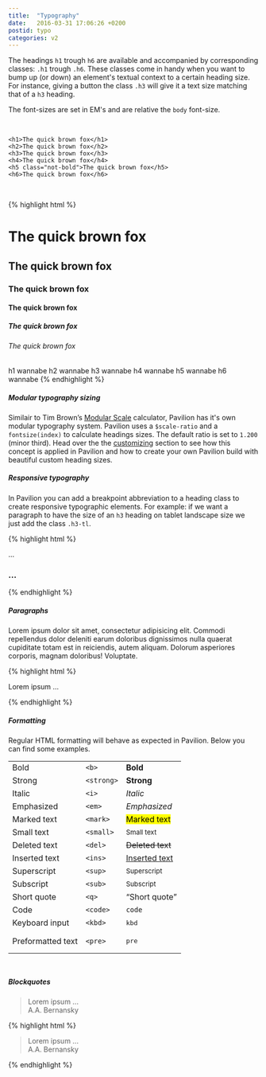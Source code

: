 ```yaml
---
title:  "Typography"
date:   2016-03-31 17:06:26 +0200
postid: typo
categories: v2
---
```

The headings `h1` trough `h6` are available and accompanied by corresponding classes: `.h1` trough `.h6`.
These classes come in handy when you want to bump up (or down) an element's textual context to a certain heading size. For instance, giving a button the class `.h3` will give it a text size
matching that of a `h3` heading.

The font-sizes are set in EM's and are relative the `body` font-size.

<br>

<div class="typo-example-no-margin">

    <h1>The quick brown fox</h1> 
    <h2>The quick brown fox</h2> 
    <h3>The quick brown fox</h3> 
    <h4>The quick brown fox</h4> 
    <h5 class="not-bold">The quick brown fox</h5> 
    <h6>The quick brown fox</h6> 
    
</div>

<br>

{% highlight html %}
<!-- Heading tags -->
<h1>The quick brown fox</h1> <!-- font-size: 3.157em; margin-top: 0; -->
<h2>The quick brown fox</h2> <!-- font-size: 2.369em; -->
<h3>The quick brown fox</h3> <!-- font-size: 1.777em; -->
<h4>The quick brown fox</h4> <!-- font-size: 1.333em; -->
<h5>The quick brown fox</h5> <!-- font-size: 1em; -->
<h6>The quick brown fox</h6> <!-- font-size: 0.75em; -->

<!-- Heading classes -->
<span class="h1">h1 wannabe</span>
<span class="h2">h2 wannabe</span>
<span class="h3">h3 wannabe</span>
<span class="h4">h4 wannabe</span>
<span class="h5">h5 wannabe</span>
<span class="h6">h6 wannabe</span>
{% endhighlight %}

##### Modular typography sizing
Similair to Tim Brown’s <a href="http://modularscale.com/">Modular Scale</a> calculator, Pavilion has it's own modular typography system.
Pavilion uses a `$scale-ratio` and a `fontsize(index)` to calculate headings sizes. The default ratio is set to `1.200` (minor third). Head over the the <a data-scroll="true" href="#customizing">customizing</a> section to see how this concept is applied in Pavilion and how to create your own Pavilion build with beautiful custom heading sizes.

##### Responsive typography
In Pavilion you can add a breakpoint abbreviation to a heading class to create responsive typographic elements. 
For example: if we want a paragraph to have the size of an `h3` heading on tablet landscape size we just add the class `.h3-tl`.


{% highlight html %}
<!-- h1 size on $phone-portrait-size -->
<p class="h1-pp">...</p>

<!-- h2 size on $tablet-landscape-size -->
<h3 class="h2-tl">...</h3> 
{% endhighlight %}

##### Paragraphs
<p>Lorem ipsum dolor sit amet, consectetur adipisicing elit. Commodi repellendus dolor deleniti earum doloribus dignissimos nulla quaerat cupiditate totam est in reiciendis, autem aliquam. Dolorum asperiores corporis, magnam doloribus! Voluptate.</p>
{% highlight html %}
<p>Lorem ipsum ...</p> <!-- font-size: 1em; -->
{% endhighlight %}


##### Formatting
Regular HTML formatting will behave as expected in Pavilion. Below you can find some examples.

<table style="margin-bottom: 3rem;"> 
    <!-- Table body -->
    <tbody> 
        <tr> 
            <td>Bold</td> 
            <td><code>&lt;b&gt;</code></td> 
            <td><b>Bold</b></td> 
        </tr> 
        <tr> 
            <td>Strong</td> 
            <td><code>&lt;strong&gt;</code></td> 
            <td><strong>Strong</strong></td> 
        </tr>
        <tr> 
            <td>Italic</td> 
            <td><code>&lt;i&gt;</code></td> 
            <td><i>Italic</i></td> 
        </tr> 
        <tr> 
            <td>Emphasized</td> 
            <td><code>&lt;em&gt;</code></td> 
            <td><em>Emphasized</em></td> 
        </tr> 
        <tr> 
            <td>Marked text</td> 
            <td><code>&lt;mark&gt;</code></td> 
            <td><mark>Marked text</mark></td> 
        </tr> 
        <tr> 
            <td>Small text</td> 
            <td><code>&lt;small&gt;</code></td> 
            <td><small>Small text</small></td> 
        </tr> 
        <tr> 
            <td>Deleted text</td> 
            <td><code>&lt;del&gt;</code></td> 
            <td><del>Deleted text</del></td> 
        </tr> 
        <tr> 
            <td>Inserted text</td> 
            <td><code>&lt;ins&gt;</code></td> 
            <td><ins>Inserted text</ins></td> 
        </tr> 
        <tr> 
            <td>Superscript</td> 
            <td><code>&lt;sup&gt;</code></td> 
            <td><sup>Superscript</sup></td> 
        </tr> 
        <tr> 
            <td>Subscript</td> 
            <td><code>&lt;sub&gt;</code></td> 
            <td><sub>Subscript</sub></td> 
        </tr> 
        <tr> 
            <td>Short quote</td> 
            <td><code>&lt;q&gt;</code></td> 
            <td><q>Short quote</q></td> 
        </tr> 
        <tr> 
            <td>Code</td> 
            <td><code>&lt;code&gt;</code></td> 
            <td><code>code</code></td> 
        </tr> 
        <tr> 
            <td>Keyboard input</td> 
            <td><code>&lt;kbd&gt;</code></td> 
            <td><kbd>kbd</kbd></td> 
        </tr>
        <tr> 
            <td>Preformatted text</td> 
            <td><code>&lt;pre&gt;</code></td> 
            <td><pre class="example-pre">pre</pre></td> 
        </tr> 
    </tbody>
</table>



##### Blockquotes 
<blockquote>
    Lorem ipsum ...
    <footer>A.A. Bernansky</footer>
</blockquote>

{% highlight html %}
<blockquote>
    Lorem ipsum ...
    <footer>
        A.A. Bernansky
    </footer>
</blockquote>
{% endhighlight %}